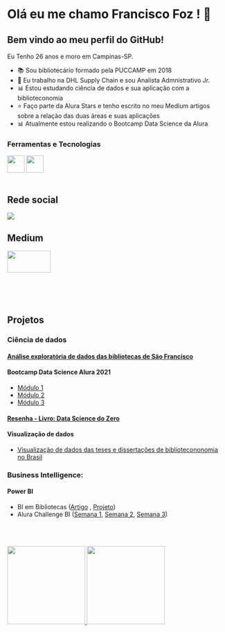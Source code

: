 

# Olá eu me chamo Francisco Foz ! 👋
## Bem vindo ao meu perfil do GitHub!

Eu Tenho 26 anos e moro em Campinas-SP.

- :books: Sou bibliotecário formado pela PUCCAMP em 2018 
- :truck: Eu trabalho na DHL Supply Chain e sou Analista Admnistrativo Jr.
- :bar_chart: Estou estudando ciência de dados e sua aplicação com a biblioteconomia 
- :star: Faço parte da Alura Stars e tenho escrito no meu Medium artigos sobre a relação das duas áreas e suas aplicações
- :bar_chart: Atualmente estou realizando o Bootcamp Data Science da Alura 

### Ferramentas e Tecnologias
<code><img src="https://cdn.jsdelivr.net/gh/devicons/devicon/icons/jupyter/jupyter-original-wordmark.svg" width="40" height="40"></code>
<code><img src="https://cdn.jsdelivr.net/gh/devicons/devicon/icons/python/python-original.svg" width="40" height="40"></code>
</br>
</br>

## Rede social

<code><a href="https://www.linkedin.com/in/francisco-tadeu-foz/" target="_blank"><img src="https://img.shields.io/badge/-LinkedIn-%230077B5?style=for-the-badge&logo=linkedin&logoColor=white" target="_blank"></a>  </code>

## Medium

<code><a href="https://medium.com/@franciscofoz" target="_blank"><img src="https://miro.medium.com/max/2000/1*jfdwtvU6V6g99q3G7gq7dQ.png" width="100" height="50" target="_blank"></a> </code> 
</br>
</br>
</br>
</br>


## Projetos

### **Ciência de dados** 

#### [Análise exploratória de dados das bibliotecas de São Francisco](https://github.com/FranciscoFoz/Analise_exploratoria_biblioteca_Sao_Francisco)

#### Bootcamp Data Science Alura 2021
* [Módulo 1](https://github.com/FranciscoFoz/Projeto_Modulo1_Bootcamp_Data_Science_Alura_2021)
* [Módulo 2](https://github.com/FranciscoFoz/Projeto_Modulo2_Bootcamp_Data_Science_Alura_2021)
* [Módulo 3](https://github.com/FranciscoFoz/Projeto_Modulo3_Bootcamp_Data_Science_Alura_2021)


#### [Resenha - Livro: Data Science do Zero](https://github.com/FranciscoFoz/Bibliotecario_em_Ciencia_de_Dados)

#### Visualização de dados
* [Visualização de dados das teses e dissertações de bibliotecononomia no Brasil](https://github.com/FranciscoFoz/Visualizacoes_TesesDissertacoes_Biblioteconomia_Brasil)

### **Business Intelligence:** 

   #### Power BI
   * BI em Bibliotecas ([Artigo](https://franciscofoz.medium.com/business-intelligence-em-bibliotecas-com-power-bi-4065df7b232c) , [Projeto](https://github.com/FranciscoFoz/BI_Biblioteca))
   * Alura Challenge BI ([Semana 1](https://github.com/FranciscoFoz/Alura_Challenge_BI_Semana1), [Semana 2](https://github.com/FranciscoFoz/Alura_Challenge_BI_Semana2), [Semana 3](https://github.com/FranciscoFoz/Alura_Challenge_BI_Semana3))


</br>
</br>
</br>

<div>
<a href="https://gist.github.com/FranciscoFoz">
<img height="180em" src="https://github-readme-stats.vercel.app/api/top-langs/?username=FranciscoFoz&layout=compact&langs_count=7&theme=dracula"/>
<img height="180em" src="https://github-readme-stats.vercel.app/api?username=FranciscoFoz&show_icons=true&theme=dracula&include_all_commits=true&count_private=true"/>
</div>

